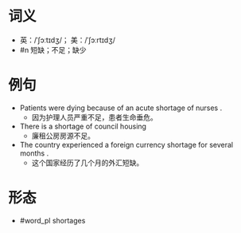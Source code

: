 # 词义
- 英：/ˈʃɔːtɪdʒ/； 美：/ˈʃɔːrtɪdʒ/
- #n 短缺；不足；缺少
# 例句
- Patients were dying because of an acute shortage of nurses .
	- 因为护理人员严重不足，患者生命垂危。
- There is a shortage of council housing
	- 廉租公房房源不足。
- The country experienced a foreign currency shortage for several months .
	- 这个国家经历了几个月的外汇短缺。
# 形态
- #word_pl shortages
